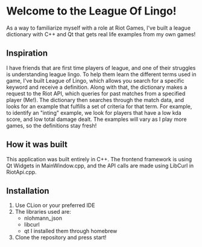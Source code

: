 # Welcome to the League Of Lingo!

As a way to familiarize myself with a role at Riot Games, I've built a league dictionary with C++ and Qt that gets real life examples from my own games!

## Inspiration
I have friends that are first time players of league, and one of their struggles is understanding league lingo. To help them learn the different terms used
in game, I've built League of Lingo, which allows you search for a specific keyword and receive a definition. Along with that, the dictionary makes a request to the Riot API,
which queries for past matches from a specified player (Me!). The dictionary then searches through the match data, and looks for an example that fulfills a set of criteria
for that term. For example, to identify an "inting" example, we look for players that have a low kda score, and low total damage dealt. The examples will vary as I play more games,
so the definitions stay fresh!

## How it was built
This application was built entirely in C++. The frontend framework is using Qt Widgets in MainWindow.cpp, and the API calls are made using LibCurl in RiotApi.cpp.

## Installation
1. Use CLion or your preferred IDE
2. The libraries used are:
   - nlohmann_json
   - libcurl
   - qt
   I installed them through homebrew
3. Clone the repository and press start!
